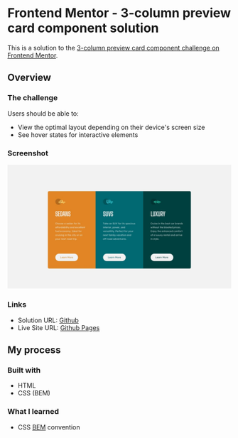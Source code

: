 # Frontend Mentor - 3-column preview card component solution

This is a solution to the [3-column preview card component challenge on Frontend Mentor](https://www.frontendmentor.io/challenges/3column-preview-card-component-pH92eAR2-).

## Overview

### The challenge

Users should be able to:

- View the optimal layout depending on their device's screen size
- See hover states for interactive elements

### Screenshot

![](./design/desktop-design.jpg)

### Links

- Solution URL: [Github](https://github.com/jeremylloyd/Frontend-Mentor-3-column-preview-card-component)
- Live Site URL: [Github Pages](https://jeremylloyd.github.io/Frontend-Mentor-3-column-preview-card-component/)

## My process

### Built with

- HTML
- CSS (BEM)

### What I learned

- CSS [BEM](https://getbem.com/introduction/) convention
